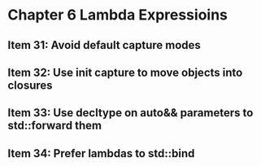 # Chapter 6 Lambda Expressioins

## Item 31: Avoid default capture modes

## Item 32: Use init capture to move objects into closures

## Item 33: Use decltype on auto&& parameters to std::forward them

## Item 34: Prefer lambdas to std::bind